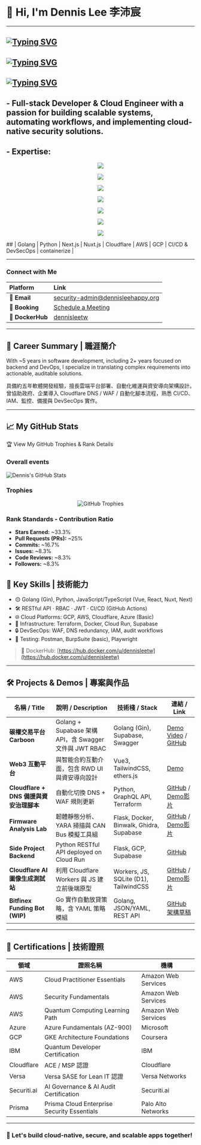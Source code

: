 # 👋 Hi, I'm Dennis Lee 李沛宸
---
[![Typing SVG](https://readme-typing-svg.herokuapp.com?font=Fira+Code&pause=1000&width=435&lines=God+throws+dices)](https://git.io/typing-svg)
---
[![Typing SVG](https://readme-typing-svg.herokuapp.com?font=Fira+Code&pause=1000&color=78F77F&random=true&width=435&lines=and++we+try+to+catch+them)](https://git.io/typing-svg)
---
[![Typing SVG](https://readme-typing-svg.herokuapp.com?font=Fira+Code&pause=500&color=7684F7&random=true&width=435&lines=via+holy+languages%2C+codes+that+are)](https://git.io/typing-svg)
---
## - Full-stack Developer & Cloud Engineer with a passion for building scalable systems, automating workflows, and implementing cloud-native security solutions.

## - **Expertise:** 
<p align="center">
  <img src="https://skillicons.dev/icons?i=go,python,js,nodejs" />
</p>
<p align="center">
  <img src="https://skillicons.dev/icons?i=next,nuxt,react,express" />
</p>
<p align="center">
  <img src="https://skillicons.dev/icons?i=git,github,vscode,cursor,void,trae" />
</p>
<p align="center">
  <img src="https://skillicons.dev/icons?i=nginx,rabbitmq,terraform" />
</p>
<p align="center">
  <img src="https://skillicons.dev/icons?i=postgres,redis,mongodb" />
</p>
<p align="center">
  <img src="https://skillicons.dev/icons?i=linux,windows" />

<p align="center">
  <img src="https://skillicons.dev/icons?i=aws,gcp,render,fly" />
</p>
##  | Golang | Python | Next.js | Nuxt.js | Cloudflare | AWS | GCP | CI/CD & DevSecOps |  containerize |

---

### **Connect with Me**

| Platform | Link |
| :--- | :--- |
| 📧 **Email** | [security-admin@dennisleehappy.org](mailto:security-admin@dennisleehappy.org) |
| 📅 **Booking** | [Schedule a Meeting](https://app.simplymeet.me/dennislee-rootcicd) |
| 🐳 **DockerHub** | [dennisleetw](https://hub.docker.com/u/dennisleetw) |

---

## 🧠 Career Summary | 職涯簡介

With ~5 years in software development, including 2+ years focused on backend and DevOps, I specialize in translating complex requirements into actionable, auditable solutions.

具備約五年軟體開發經驗，擅長雲端平台部署、自動化維運與資安導向架構設計。曾協助政府、企業導入 Cloudflare DNS / WAF / 自動化腳本流程，熟悉 CI/CD、IAM、監控、備援與 DevSecOps 實作。

---

## 📈 My GitHub Stats
<summary>🏆 View My GitHub Trophies & Rank Details</summary>

### Overall events
![Dennis's GitHub Stats](https://github-readme-stats.vercel.app/api?username=dennislee928&show_icons=true&theme=radical)

### Trophies
<p align="center">
  <img src="https://github-profile-trophy.vercel.app/?username=dennislee928&theme=onedark&rank=SECRET,SSS,SS,S,AAA,AA,A,BBB,BB,B" alt="GitHub Trophies"/>
</p>


### Rank Standards - Contribution Ratio
-   **Stars Earned:** ~33.3%
-   **Pull Requests (PRs):** ~25%
-   **Commits:** ~16.7%
-   **Issues:** ~8.3%
-   **Code Reviews:** ~8.3%
-   **Followers:** ~8.3%

</details>

## 🧩 Key Skills | 技術能力

- 🟡 Golang (Gin), Python, JavaScript/TypeScript (Vue, React, Nuxt, Next)
- 🛠 RESTful API · RBAC · JWT · CI/CD (GitHub Actions)
- 🌐 Cloud Platforms: GCP, AWS, Cloudflare, Azure (Basic)
- 🧰 Infrastructure: Terraform, Docker, Cloud Run, Supabase
- 🔒 DevSecOps: WAF, DNS redundancy, IAM, audit workflows
- 🧪 Testing: Postman, BurpSuite (basic), Playwright
> 🐳 DockerHub: [https://hub.docker.com/u/dennisleetw](https://hub.docker.com/u/dennisleetw)
---

## 🛠️ Projects & Demos | 專案與作品

| 名稱 / Title | 說明 / Description | 技術棧 / Stack | 連結 / Link |
|--------------|------------------|----------------|-------------|
| **碳權交易平台 Carboon** | Golang + Supabase 架構 API，含 Swagger 文件與 JWT RBAC | Golang (Gin), Supabase, Swagger | [Demo Video](https://youtu.be/_iW3o3_Lvzs) / [GitHub](https://github.com/dennislee928/carboon-trade-backend) |
| **Web3 互動平台** | 與智能合約互動介面，包含 RWD UI 與資安導向設計 | Vue3, TailwindCSS, ethers.js | [Demo](https://web3.para-universe-energy-exchange-station.com/) |
| **Cloudflare + DNS 備援與資安治理腳本** | 自動化切換 DNS + WAF 規則更新 | Python, GraphQL API, Terraform | [GitHub](https://github.com/dennislee928/Cloudflare_Developer_Labs) / [Demo影片](https://youtu.be/vWDmq0GiCo4) |
| **Firmware Analysis Lab** | 韌體靜態分析、YARA 掃描與 CAN Bus 模擬工具組 | Flask, Docker, Binwalk, Ghidra, Supabase | [GitHub](https://github.com/dennislee928/firmware-research-demo) / [Demo影片](https://youtu.be/rHVcB-mxKB8) |
| **Side Project Backend** | Python RESTful API deployed on Cloud Run | Flask, GCP, Supabase | [GitHub](https://github.com/dennislee928/side-project-1-backend) |
| **Cloudflare AI 圖像生成測試站** | 利用 Cloudflare Workers 與 JS 建立前後端原型 | Workers, JS, SQLite (D1), TailwindCSS | [GitHub](https://github.com/dennislee928/firmware-research-demo/tree/tsse) / [Demo影片](https://youtu.be/43sSu1Ve55s) |
| **Bitfinex Funding Bot (WIP)** | Go 實作自動放貸策略，含 YAML 策略模組 | Golang, JSON/YAML, REST API | [GitHub 架構草稿](https://github.com/dennislee928/fundbot-go) |

---

## 📜 Certifications | 技術證照

| 領域 | 證照名稱 | 機構 |
|------|----------|------|
| AWS | Cloud Practitioner Essentials | Amazon Web Services |
| AWS | Security Fundamentals | Amazon Web Services |
| AWS | Quantum Computing Learning Path | Amazon Web Services |
| Azure | Azure Fundamentals (AZ-900) | Microsoft |
| GCP | GKE Architecture Foundations | Coursera |
| IBM | Quantum Developer Certification | IBM |
| Cloudflare | ACE / MSP 認證 | Cloudflare |
| Versa | Versa SASE for Lean IT 認證 | Versa Networks |
| Securiti.ai | AI Governance & AI Audit Certification | Securiti.ai |
| Prisma | Prisma Cloud Enterprise Security Essentials | Palo Alto Networks |

---


### 🧭 Let's build cloud-native, secure, and scalable apps together!
